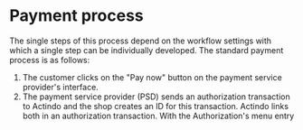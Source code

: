 # Payment process   

The single steps of this process depend on the workflow settings with which a single step can be individually developed. The standard payment process is as follows:
1. The customer clicks on the "Pay now" button on the payment service provider's interface.
2. The payment service provider (PSD) sends an authorization transaction to Actindo and the shop creates an ID for this transaction. Actindo links both in an authorization transaction. With the Authorization's menu entry